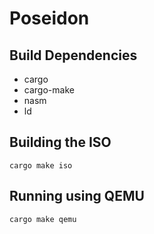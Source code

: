 # Poseidon

## Build Dependencies
- cargo
- cargo-make
- nasm
- ld

## Building the ISO
```
cargo make iso
```

## Running using QEMU
```
cargo make qemu
```
